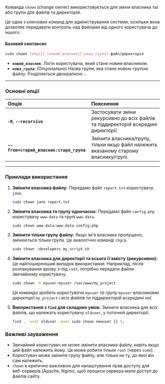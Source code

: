 Команда `chown` (change owner) використовується для зміни власника та/або групи для файлів та директорій.

Це одна з ключових команд для адміністрування системи, оскільки вона дозволяє передавати контроль над файлами від одного користувача до іншого.

#### **Базовий синтаксис**

```bash
sudo chown [опції] [новий_власник][:нова_група] файл/директорія
```

*   **`новий_власник`**: Логін користувача, який стане новим власником.
*   **`нова_група`**: (Опціонально) Назва групи, яка стане новою групою файлу. Розділяється двокрапкою `:`. 

--- 

### **Основні опції**

| Опція | Пояснення |
| :--- | :--- |
| **`-R`**, **`--recursive`** | Застосувати зміни рекурсивно до всіх файлів та піддиректорій всередині директорії. |
| **`--from=старий_власник:стара_група`** | Змінити власника/групу, тільки якщо файл належить вказаному старому власнику/групі. |

--- 

### **Приклади використання**

1.  **Змінити власника файлу:**
    Передамо файл `report.txt` користувачу `jane`.
    ```bash
    sudo chown jane report.txt
    ```

2.  **Змінити власника та групу одночасно:**
    Передамо файл `config.php` користувачу `www-data` та групі `www-data`.
    ```bash
    sudo chown www-data:www-data config.php
    ```

3.  **Змінити тільки групу файлу:**
    Якщо ім'я власника пропущено, змінюється тільки група. Це аналогічно команді `chgrp`.
    ```bash
    sudo chown :developers my_script.sh
    ```

4.  **Змінити власника для директорії та всього її вмісту (рекурсивно):**
    Це найпоширеніший випадок використання. Наприклад, після розпакування архіву з-під `root`, потрібно передати файли звичайному користувачу.
    ```bash
    sudo chown -R myuser:myuser /var/www/my_project
    ```
    *Ця команда зробить користувача `myuser` та групу `myuser` власниками директорії `my_project` і всіх файлів та піддиректорій всередині неї.*

5.  **Використання з `find` для складних умов:**
    Змінити власника для всіх файлів, що належать користувачу `olduser`, у поточній директорії.
    ```bash
    find . -user olduser -exec sudo chown newuser {} \;
    ```

### **Важливі зауваження**

*   Звичайний користувач не може змінити власника файлу, навіть якщо цей файл належить йому. Це може робити тільки `root` (через `sudo`).
*   Користувач може змінити групу файлу, але тільки на ту, до якої він сам належить.
*   `chown` є критично важливою для налаштування прав доступу для веб-серверів (Apache, Nginx), щоб процеси сервера мали доступ до файлів сайту.

